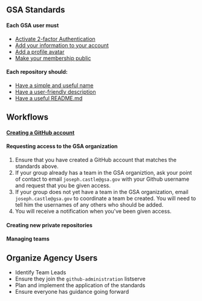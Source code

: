 
## GSA Standards

#### Each GSA user must

* [Activate 2-factor Authentication](https://github.com/fisma-ready/github#activate-2-factor-authentication)
* [Add your information to your account](https://github.com/fisma-ready/github#add-your-information-to-your-account)
* [Add a profile avatar](https://github.com/fisma-ready/github#add-a-profile-avatar)
* [Make your membership public](https://github.com/fisma-ready/github#make-your-membership-public)

#### Each repository should: 

* [Have a simple and useful name](https://pages.18f.gov/open-source-guide/naming-your-project/)
* [Have a user-friendly description](https://pages.18f.gov/open-source-guide/writing-the-repo-description/)
* [Have a useful README.md](https://pages.18f.gov/open-source-guide/making-readmes-readable/)


## Workflows 

#### [Creating a GitHub account](https://github.com/fisma-ready/github#creating-and-customizing-an-account)

#### Requesting access to the GSA organization

1. Ensure that you have created a GitHub account that matches the standards above.  
2. If your group already has a team in the GSA organiztion, ask your point of contact to email `joseph.castle@gsa.gov` with your Github username and request that you be given access.  
3. If your group does not yet have a team in the GSA organization, email `joseph.castle@gsa.gov` to coordinate a team be created.  You will need to tell him the usernames of any others who should be added.   
4. You will receive a notification when you've been given access.  

#### Creating new private repositories

#### Managing teams 



## Organize Agency Users

* Identify Team Leads
* Ensure they join the `github-administration` listserve
* Plan and implement the application of the standards 
* Ensure everyone has guidance going forward




